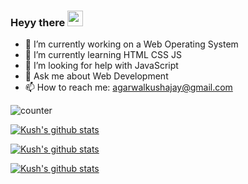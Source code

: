 ### Heyy there <img src="https://media.giphy.com/media/hvRJCLFzcasrR4ia7z/giphy.gif" width="25px">
- 🔭 I’m currently working on a Web Operating System
- 🌱 I’m currently learning HTML CSS JS
- 🤔 I’m looking for help with JavaScript
- 💬 Ask me about Web Development
- 📫 How to reach me: agarwalkushajay@gmail.com

![counter](https://ent3iam7i9zc84p.m.pipedream.net/)

[![Kush's github stats](https://github-readme-stats.vercel.app/api/top-langs?username=kushhhh-sh&show_icons=true&locale=en&layout=compact)](https://github.com/kushhhh-sh/github-readme-stats)

[![Kush's github stats](https://github-readme-stats.vercel.app/api?username=kushhhh-sh)](https://github.com/kushhhh-sh/github-readme-stats)

[![Kush's github stats](https://github-readme-streak-stats.herokuapp.com/?user=kushhhh-sh&)](https://github.com/kushhhh-sh/github-readme-stats)

<!--
**Kush4077/Kush4077** is a ✨ _special_ ✨ repository because its `README.md` (this file) appears on your GitHub profile.

Here are some ideas to get you started:

- 👯 I’m looking to collaborate on 
- 😄 Pronouns: ...
- ⚡ Fun fact: ...
-->


<!--  <p style = "display:block;">
<img align="left" src="https://github-readme-stats.vercel.app/api/top-langs?username=kushhhh-sh&show_icons=true&locale=en&layout=compact" alt="mostusedlang" />
<br>
</p>
<br><br>
<p>
<img src="https://github-readme-stats.vercel.app/api?username=kushhhh-sh&show_icons=true&locale=en" />
</p>
<br>
<p>
<img src="https://github-readme-streak-stats.herokuapp.com/?user=kushhhh-sh&" alt="quantumbytestudios" />
</p>  -->
